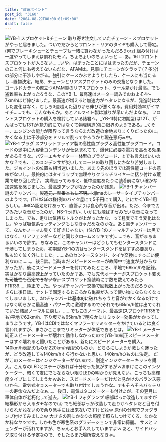 ```yaml
---
title: "改造ポイント"
post_id: "3160"
date: "2004-08-29T00:00:01+09:00"
draft: false
---
```



![YB-1 スプロケット&チェーン](/wp-content/uploads/2013/11/sprocket-300x225.jpg) 取り寄せ注文していたチェーン・スプロケットがやっと届きました。ついでだからとフロント・リアのタイヤも購入して帰宅。(何でブレーキシューとチューブも一緒に買わなかったんだろうorz) 組み付けは一度やってしまえば慣れたモノ。ちょちょいのちょいっと……あ。16Tフロントスプロケットが入らない……いや、はまったことにははまったのだが、チェーンのこと何にも考えてないんだな、AFAMは。見事にチェーンがクラッチ(？多分)の部分に干渉しやがる。強引にケースかぶせようとしたら、ケースにも当たるし…置物決定。結果、チェーンとリアスプロケットのみの交換となりました。 ゴールドカラーの際立つAFAM製のリアスプロケット、うーん見かけ最高。でも盗難率も上がったろうな、このYB-1。最高速はメーター読みでおおよそ4～7km/hほど伸びました。最高速が増えると加速力がヘタレになるが、発進時は大した変化はなく、むしろ3速超えた辺りから伸びが悪くなる。費用対効率がイマイチ……でも、こんなもんか。あとアルマイト製は減りが早いんだよなぁ。 フロントスプロケットの購入を検討している諸君へ。_YB-1(特に初期型)は12T、がんばっても13Tが(能力的にではなくて物理構造的に)限界のようである。_くそー、エンジンの能力が限界って言うならまだ改造の余地ありまくりだったのに。かくなる上は干渉部分をドリルで削ってやろうかと現在悪巧み中。 ![YB-1 プラグ](https://danmaq.com/wp-content/uploads/2013/11/plug-300x225.jpg) スプリットファイア製の高性能プラグ＆高性能プラグコード。コードの途中に大容量コンデンサが仕込まれてて、爆発に必要な電力を高める効果があるそうな。パワーエキサイター一体型のプラグコード、とでも言えばいいのかな？でも、このコンデンサが災いしてコードの取り回しにかなり苦労しました。ジョイントの位置も相当迷いました。あまり先のほうでは高性能コードの意味がないし。最終的にはタイラップで無理やりクラッチワイヤーに括り付ける荒業で取り回し完了。 実際走ってみると、低中速度あたりに装着前にない確かな加速感を感じました。最高速アップがなかったのが残念。 ![YB-1 チャンバー](https://danmaq.com/wp-content/uploads/2013/11/chamber-300x225.jpg) 謎のチャンバー。<del>製造元、型番ともに不明。</del>kijimaのレーサータイプチャンバーのようです。(THX2ぼの様)例のバイク屋にて5千円にて購入。とにかくYB-1用らしい。JMCA認定だけあって、直管よりは良心的な音が出る。ただ、今までカブみたいな音だったのが、NS-1っぽい、いかにも飛ばすゼみたいな音になってしまった。でも、走りは気持ちトルクが上がったかな、って程度でそう変化はなし。やっぱ吸気系セッティングもしなきゃだめなのかな。あと黒チャンバーって、なんかノーマル臭くて好きじゃない。(注:YB-1のノーマルチャンバーは黒ではなく、リアフェンダーなどと同じクロームメッキです)……でも、音がまぁまぁいいので許す。 ちなみに、このチャンバーはどうしてもセンタースタンドに干渉してしまうため、初期型YB-1の方はセンタースタンドをはずす必要あり。私も泣く泣く外しました。……あのセンタースタンド、タイヤ交換にすっごい便利なのに……。 後日談。当時まだスピードメーターが故障中で速度が分からなかったが、後にスピードメーターを付けてみたところ、平地で68km/hを記録。実はかなり最高速上がっていたのか？<del>あ、でも先代オーナーがスプロケット変えた可能性も否定できないな。</del>スプロケット換装時に丁数を数えてみたらF11R39……純正でした。やっぱチャンバー交換で回転数上がったのだろうか。 さらに後日談。ナットで固定するところから亀裂が入って使い物にならなくなってしまいました。2stチャンバーは基本的に破れちゃうと音がでかくなるだけではなく明らかに最高速・パワー共に激減するので(それでも65km/h位は出てくれていた)結局ノーマルに戻し。……でもこのノーマル、最高速(スプロケF11R35でも)平地で62km/h、下り坂でも65km/hで明らかにリミッター効果がかかってしまうようです。YB-1はCDIではなくマフラーでリミッターをかけているとは良く言われますが、まさかここまでリミッターが体感できるとは。 ![YB-1 メーター](https://danmaq.com/wp-content/uploads/2013/11/meter-300x225.jpg) 純正スピードメーターが壊れて動作しなかったので(YB-1の純正スピードメーターはすぐ壊れると聞いたことがある)、新たにスピードメーターを購入。140km/h表記のものか220km/h表記のものか、どちらにしようか激しく迷ったが、どう改造しても140km/hすら行かないと思い、140km/hのものに決定。 だがこのメーターはインジケーターがないので、別途インジケーターキットを購入。こんなのLEDとステーがあれば十分だった気がするがｗおまけにこのインジケーター、暗くて夜にでもならない限りLEDの明かりが見えない。こっちも高輝度タイプにしてしまうかｗあと、スピードメーターだけだと見かけのバランス悪いから、電気式タコメーターでも取り付けてしまうかな。でもそろそろバッテリーの寿命なんだよなぁ…。 後日、電気式タコメーターも付けたが、その翌月に車体自体が老朽化して逝去。 ![YB-1 フォグランプ](https://danmaq.com/wp-content/uploads/2013/11/lamp-300x225.jpg) 細部ばっか改造してますが結構形から入るタチなので(ぉ でも細部ばっか改造して走りがヘタレだと目を付けられかねないので余り派手には出来ないですけどねｗ 原付の分際でフォグランプ付けてみましたｗ 大きさの割にかなりの照度で照らしつけてくる、なかなか粋なヤツです。しかも色が寒色系のグラデーションで非常に綺麗。 サスとフェンダーが汚れてますが、ちゃんとお手入れしていますよｗ あと、サイドバッグ取り付ける予定なので、そしたらまた場所変えなきゃ。

